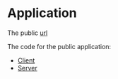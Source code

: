 # Application
The public [url](https://nifty-yalow-9797ba.netlify.app)

The code for the public application:
- [Client](https://github.com/lineaalba/GitLab-client)
- [Server](https://github.com/lineaalba/GitLab-api)






